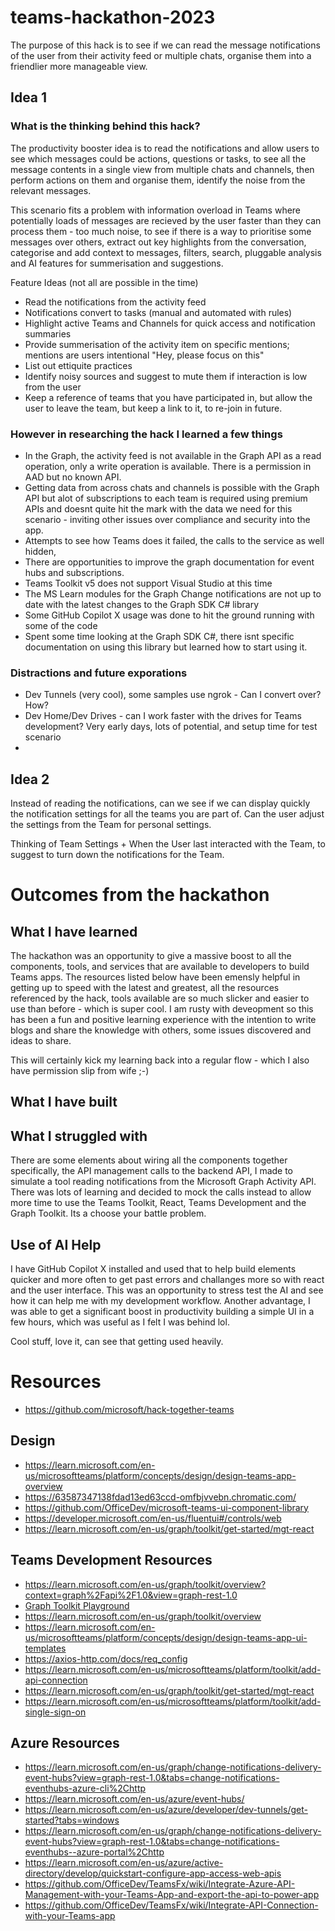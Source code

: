 # teams-hackathon-2023

The purpose of this hack is to see if we can read the message notifications of the user from their activity feed or multiple chats, organise them into a friendlier more manageable view. 

## Idea 1

### What is the thinking behind this hack?

The productivity booster idea is to read the notifications and allow users to see which messages could be actions, questions or tasks, to see all the message contents in a single view from multiple chats and channels, then perform actions on them and organise them, identify the noise from the relevant messages. 

This scenario fits a problem with information overload in Teams where potentially loads of messages are recieved by the user faster than they can process them - too much noise, to see if there is a way to prioritise some messages over others, extract out key highlights from the conversation, categorise and add context to messages, filters, search, pluggable analysis and AI features for summerisation and suggestions.

Feature Ideas (not all are possible in the time)

- Read the notifications from the activity feed
- Notifications convert to tasks (manual and automated with rules)
- Highlight active Teams and Channels for quick access and notification summaries
- Provide summerisation of the activity item on specific mentions; mentions are users intentional "Hey, please focus on this"
- List out ettiquite practices
- Identify noisy sources and suggest to mute them if interaction is low from the user
- Keep a reference of teams that you have participated in, but allow the user to leave the team, but keep a link to it, to re-join in future. 


### However in researching the hack I learned a few things

- In the Graph, the activity feed is not available in the Graph API as a read operation, only a write operation is available. There is a permission in AAD but no known API.
- Getting data from across chats and channels is possible with the Graph API but alot of subscriptions to each team is required using premium APIs and doesnt quite hit the mark with the data we need for this scenario - inviting other issues over compliance and security into the app.
- Attempts to see how Teams does it failed, the calls to the service as well hidden,
- There are opportunities to improve the graph documentation for event hubs and subscriptions.
- Teams Toolkit v5 does not support Visual Studio at this time
- The MS Learn modules for the Graph Change notifications are not up to date with the latest changes to the Graph SDK C# library
- Some GitHub Copilot X usage was done to hit the ground running with some of the code
- Spent some time looking at the Graph SDK C#, there isnt specific documentation on using this library but learned how to start using it.

### Distractions and future exporations

- Dev Tunnels (very cool), some samples use ngrok - Can I convert over? How?
- Dev Home/Dev Drives - can I work faster with the drives for Teams development? Very early days, lots of potential, and setup time for test scenario
- 

## Idea 2

Instead of reading the notifications, can we see if we can display quickly the notification settings for all the teams you are part of. Can the user adjust the settings from the Team for personal settings. 

Thinking of Team Settings + When the User last interacted with the Team, to suggest to turn down the notifications for the Team.


# Outcomes from the hackathon

## What I have learned

The hackathon was an opportunity to give a massive boost to all the components, tools, and services that are available to developers to build Teams apps. 
The resources listed below have been emensly helpful in getting up to speed with the latest and greatest, all the resources referenced by the hack, tools available are so much slicker and easier to use than before - which is super cool. I am rusty with deveopment so this has been a fun and positive learning experience with the intention to write blogs and share the knowledge with others, some issues discovered and ideas to share. 

This will certainly kick my learning back into a regular flow - which I also have permission slip from wife ;-)


## What I have built


## What I struggled with

There are some elements about wiring all the components together specifically, the API management calls to the backend API, I made to simulate a tool reading notifications from the Microsoft Graph Activity API. There was lots of learning and decided to mock the calls instead to allow more time to use the Teams Toolkit, React, Teams Development and the Graph Toolkit. Its a choose your battle problem. 

## Use of AI Help

I have GitHub Copilot X installed and used that to help build elements quicker and more often to get past errors and challanges more so with react and the user interface. This was an opportunity to stress test the AI and see how it can help me with my development workflow. Another advantage, I was able to get a significant boost in productivity building a simple UI in a few hours, which was useful as I felt I was behind lol.

Cool stuff, love it, can see that getting used heavily.

# Resources

- https://github.com/microsoft/hack-together-teams

## Design

- https://learn.microsoft.com/en-us/microsoftteams/platform/concepts/design/design-teams-app-overview
- https://63587347138fdad13ed63ccd-omfbjvvebn.chromatic.com/
- https://github.com/OfficeDev/microsoft-teams-ui-component-library
- https://developer.microsoft.com/en-us/fluentui#/controls/web
- https://learn.microsoft.com/en-us/graph/toolkit/get-started/mgt-react


## Teams Development Resources

- https://learn.microsoft.com/en-us/graph/toolkit/overview?context=graph%2Fapi%2F1.0&view=graph-rest-1.0
- [Graph Toolkit Playground](https://mgt.dev/)
- https://learn.microsoft.com/en-us/graph/toolkit/overview
- https://learn.microsoft.com/en-us/microsoftteams/platform/concepts/design/design-teams-app-ui-templates
- https://axios-http.com/docs/req_config
- https://learn.microsoft.com/en-us/microsoftteams/platform/toolkit/add-api-connection
- https://learn.microsoft.com/en-us/graph/toolkit/get-started/mgt-react
- https://learn.microsoft.com/en-us/microsoftteams/platform/toolkit/add-single-sign-on


## Azure Resources

- https://learn.microsoft.com/en-us/graph/change-notifications-delivery-event-hubs?view=graph-rest-1.0&tabs=change-notifications-eventhubs-azure-cli%2Chttp
- https://learn.microsoft.com/en-us/azure/event-hubs/
- https://learn.microsoft.com/en-us/azure/developer/dev-tunnels/get-started?tabs=windows
- https://learn.microsoft.com/en-us/graph/change-notifications-delivery-event-hubs?view=graph-rest-1.0&tabs=change-notifications-eventhubs--azure-portal%2Chttp
- https://learn.microsoft.com/en-us/azure/active-directory/develop/quickstart-configure-app-access-web-apis
- https://github.com/OfficeDev/TeamsFx/wiki/Integrate-Azure-API-Management-with-your-Teams-App-and-export-the-api-to-power-app
- https://github.com/OfficeDev/TeamsFx/wiki/Integrate-API-Connection-with-your-Teams-app
